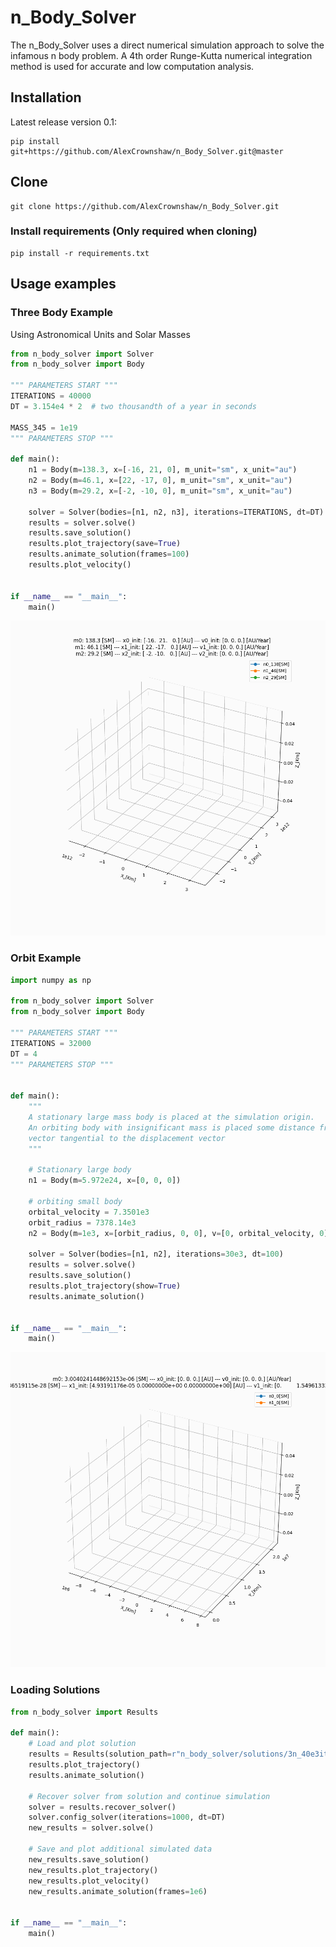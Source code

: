 # n_Body_Solver
The n_Body_Solver uses a direct numerical simulation approach to solve the infamous n body problem. 
A 4th order Runge-Kutta numerical integration method is used for accurate and low computation analysis. 
## Installation
Latest release version 0.1:
```commandline
pip install git+https://github.com/AlexCrownshaw/n_Body_Solver.git@master
```
## Clone
```commandLine
git clone https://github.com/AlexCrownshaw/n_Body_Solver.git
```
### Install requirements (Only required when cloning)
```commandline
pip install -r requirements.txt
```
## Usage examples

### Three Body Example
Using Astronomical Units and Solar Masses
```python
from n_body_solver import Solver
from n_body_solver import Body

""" PARAMETERS START """
ITERATIONS = 40000
DT = 3.154e4 * 2  # two thousandth of a year in seconds

MASS_345 = 1e19
""" PARAMETERS STOP """

def main():
    n1 = Body(m=138.3, x=[-16, 21, 0], m_unit="sm", x_unit="au")
    n2 = Body(m=46.1, x=[22, -17, 0], m_unit="sm", x_unit="au")
    n3 = Body(m=29.2, x=[-2, -10, 0], m_unit="sm", x_unit="au")

    solver = Solver(bodies=[n1, n2, n3], iterations=ITERATIONS, dt=DT)
    results = solver.solve()
    results.save_solution()
    results.plot_trajectory(save=True)
    results.animate_solution(frames=100)
    results.plot_velocity()


if __name__ == "__main__":
    main()
```
![alt text](https://github.com/AlexCrownshaw/n_Body_Solver/blob/master/n_body_solver/solutions/3n_40e3iter_2523136920et_15-09-23_17-39-54/Plots/Solution_Animation_3n.gif "Three body Solution")
### Orbit Example

```python
import numpy as np

from n_body_solver import Solver
from n_body_solver import Body

""" PARAMETERS START """
ITERATIONS = 32000
DT = 4
""" PARAMETERS STOP """


def main():
    """
    A stationary large mass body is placed at the simulation origin.
    An orbiting body with insignificant mass is placed some distance from the origin with a velocity
    vector tangential to the displacement vector
    """
    
    # Stationary large body
    n1 = Body(m=5.972e24, x=[0, 0, 0])

    # orbiting small body
    orbital_velocity = 7.3501e3
    orbit_radius = 7378.14e3
    n2 = Body(m=1e3, x=[orbit_radius, 0, 0], v=[0, orbital_velocity, 0])

    solver = Solver(bodies=[n1, n2], iterations=30e3, dt=100)
    results = solver.solve()
    results.save_solution()
    results.plot_trajectory(show=True)
    results.animate_solution()

    
if __name__ == "__main__":
    main()
```

![alt text](https://github.com/AlexCrownshaw/n_Body_Solver/blob/master/n_body_solver/solutions/2n_10e3iter_99990et_15-09-23_19-27-33/Plots/Solution_Animation_2n.gif "TOrbit Solution")

### Loading Solutions

```python
from n_body_solver import Results

def main():
    # Load and plot solution
    results = Results(solution_path=r"n_body_solver/solutions/3n_40e3iter_2523136920et_15-09-23_17-39-54")
    results.plot_trajectory()
    results.animate_solution()

    # Recover solver from solution and continue simulation
    solver = results.recover_solver()
    solver.config_solver(iterations=1000, dt=DT)
    new_results = solver.solve()

    # Save and plot additional simulated data
    new_results.save_solution()
    new_results.plot_trajectory()
    new_results.plot_velocity()
    new_results.animate_solution(frames=1e6)


if __name__ == "__main__":
    main()
```
